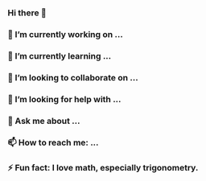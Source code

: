 ### Hi there 👋

<!--
**mattblasa/mattblasa** is a ✨ _special_ ✨ repository because its `README.md` (this file) appears on your GitHub profile.

Here are some ideas to get you started:

🔭 I’m currently working on ...
🌱 I’m currently learning ...
👯 I’m looking to collaborate on ...
🤔 I’m looking for help with ...
💬 Ask me about ...
📫 How to reach me: ...
- 😄 Pronouns: ...
⚡ Fun fact: ...
-->

### 🔭 I’m currently working on ...

### 🌱 I’m currently learning ...

### 👯 I’m looking to collaborate on ...

### 🤔 I’m looking for help with ...

### 💬 Ask me about ...

### 📫 How to reach me: ...

### ⚡ Fun fact: I love math, especially trigonometry. 
